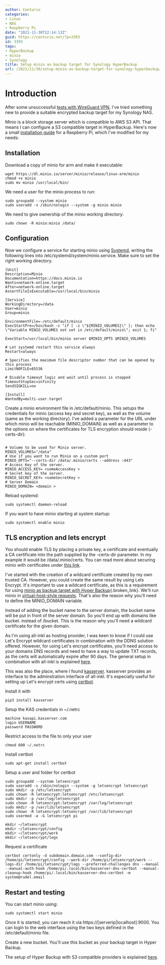 ```yaml
---
author: Centurio
categories:
- Linux
- NAS
- Raspberry Pi
date: "2021-11-30T22:14:13Z"
guid: https://centurio.net/?p=3393
id: 3393
tags:
- HyperBackup
- minio
- Synology
title: Setup minio as backup target for Synology HyperBackup
url: /2021/11/30/setup-minio-as-backup-target-for-synology-hyperbackup/
---
```

# Introduction
After some unsuccessful <a href="https://centurio.net/2020/09/26/setup-wireguard-vpn-on-raspbian/" data-type="post" data-id="3386">tests with WireGuard VPN</a>, I've tried something new to provide a suitable encrypted backup target for my Synology NAS.

Minio is a block storage server which is compatible to AWS S3 API. That means I can configure a S3 compatible target in HyperBackup. Here's now a small [installation guide](https://computingforgeeks.com/how-to-setup-s3-compatible-object-storage-server-with-minio/) for a Raspberry Pi, which I've modified for my needs:

## Installation
Download a copy of minio for arm and make it executable:

```
wget https://dl.minio.io/server/minio/release/linux-arm/minio
chmod +x minio
sudo mv minio /usr/local/bin/
```

We need a user for the minio process to run:

```
sudo groupadd --system minio
sudo useradd -s /sbin/nologin --system -g minio minio
```

We need to give ownership of the minio working directory:

```
sudo chown -R minio:minio /data/
```

## Configuration
Now we configure a service for starting minio using [Systemd](https://www.raspberrypi.org/documentation/linux/usage/systemd.md), writing the following lines into /etc/systemd/system/minio.service. Make sure to set the right working directory.

```
[Unit]
Description=Minio
Documentation=https://docs.minio.io
Wants=network-online.target
After=network-online.target
AssertFileIsExecutable=/usr/local/bin/minio

[Service]
WorkingDirectory=/data
User=minio
Group=minio

EnvironmentFile=-/etc/default/minio
ExecStartPre=/bin/bash -c "if [ -z \"${MINIO_VOLUMES}\" ]; then echo \"Variable MINIO_VOLUMES not set in /etc/default/minio\"; exit 1; fi"

ExecStart=/usr/local/bin/minio server $MINIO_OPTS $MINIO_VOLUMES

# Let systemd restart this service always
Restart=always

# Specifies the maximum file descriptor number that can be opened by this process
LimitNOFILE=65536

# Disable timeout logic and wait until process is stopped
TimeoutStopSec=infinity
SendSIGKILL=no

[Install]
WantedBy=multi-user.target
```

Create a minio environment file in /etc/default/minio. This setups the credentials for minio (access key and secret key), as well as the volume (same as the working directory). I've added a parameter for the URL under which minio will be reachable (MINIO_DOMAIN) as well as a parameter to the options on where the certificates for TLS encryption should reside (-certs-dir):

```

# Volume to be used for Minio server.
MINIO_VOLUMES="/data"
# Use if you want to run Minio on a custom port
MINIO_OPTS="--certs-dir /data/.minio/certs --address :443"
# Access Key of the server.
MINIO_ACCESS_KEY= <someAccessKey >
# Secret key of the server.
MINIO_SECRET_KEY= <someSecretKey >
# Server Domain
MINIO_DOMAIN= <domain >
```

Reload systemd:

```
sudo systemctl daemon-reload
```

If you want to have minio starting at system startup:

```
sudo systemctl enable minio
```

## TLS encryption and lets encrypt
You should enable TLS by placing a private key, a certificate and eventually a CA certificate into the path supplied by the -certs-dir parameter. In my example it would be /data/.minio/certs. You can read more about securing minio with certificates under [this link](https://docs.min.io/docs/how-to-secure-access-to-minio-server-with-tls).

I've started with the creation of a wildcard certificate created by my own trusted CA. However, you could create the same result by using Lets Encrypt. It's important to use a wildcard certificate, as this is a requirement for using [minio as backup target with Hyper Backup](https://itrandomness.com/2020/05/local-backups-with-synology-hyper-backup-and-minio/){.broken_link}. We'll run minio in [virtual-host-style requests](https://docs.min.io/docs/minio-server-configuration-guide.html). That's also the reason why you'll need to define the MINIO_DOMAIN variable.

Instead of adding the bucket name to the server domain, the bucket name will be put in front of the server domain. So you'll end up with domains like bucket.<domain> instead of <domain>/bucket. This is the reason why you'll need a wildcard certificate for the given domain.

As I'm using all-inkl as hosting provider, I was keen to know if I could use Let's Encrypt wildcard certificates in combination with the DDNS solution offered. However, for using Let's encrypt certificates, you'll need access to your domains DNS records and need to have a way to update TXT records, as the certs will automatically expire after 90 days. The general setup in combination with all-inkl is explained [here](https://stevenschwenke.de/GeneratingTLSCertificatesUsingCertbotManualModeAndDNSChallengeAndSetupWithAllInkl).

This was also the place, where I found [kasserver](https://github.com/fetzerch/kasserver). kasserver provides an interface to the adminstration interface of all-inkl. It's especially useful for setting up Let's encrypt certs using [certbot](https://github.com/fetzerch/kasserver#kasserver-dns-certbot).

Install it with

```
pip3 install kasserver
```

Setup the KAS credentials in ~/.netrc

```
machine kasapi.kasserver.com
login USERNAME
password PASSWORD
```

Restrict access to the file to only your user

```
chmod 600 ~/.netrc
```

Install certbot

```
sudo apt-get install certbot
```

Setup a user and folder for certbot

```
sudo groupadd --system letsencrypt
sudo useradd -s /sbin/nologin --system -g letsencrypt letsencrypt
sudo mkdir -p /etc/letsencrypt
sudo chown -R letsencrypt:letsencrypt /etc/letsencrypt
sudo mkdir -p /var/log/letsencrypt
sudo chown -R letsencrypt:letsencrypt /var/log/letsencrypt
sudo mkdir -p /var/lib/letsencrypt
sudo chown -R letsencrypt:letsencrypt /var/lib/letsencrypt
sudo usermod -a -G letsencrypt pi

mkdir ~/letsencrypt
mkdir ~/letsencrypt/config
mkdir ~/letsencrypt/work
mkdir ~/letsencrypt/logs

```

Request a certificate

```
certbot certonly -d subdomain.domain.com --config-dir /home/pi/letsencrypt/config --work-dir /home/pi/letsencrypt/work --logs-dir /home/pi/letsencrypt/logs --preferred-challenges dns --manual --manual-auth-hook /home/pi/.local/bin/kasserver-dns-certbot --manual-cleanup-hook /home/pi/.local/bin/kasserver-dns-certbot -m system@rudel.email
```

## Restart and testing

You can start minio using:

```
sudo systemctl start minio
```

Once it is started, you can reach it via https://[serverip|localhost]:9000. You can login to the web interface using the two keys defined in the /etc/default/minio file.

Create a new bucket. You'll use this bucket as your backup target in Hyper Backup.

The setup of Hyper Backup with S3 compatible providers is explained [here](https://www.synology.com/en-global/knowledgebase/DSM/tutorial/Backup/How_to_back_up_your_data_to_cloud_services_with_Hyper_Backup).